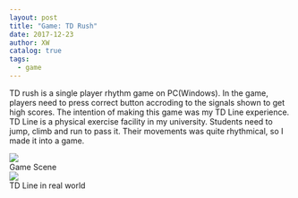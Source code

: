 ```yaml
---
layout: post
title: "Game: TD Rush"
date: 2017-12-23
author: XW
catalog: true
tags:
  - game
---
```


TD rush is a single player rhythm game on PC(Windows). In the game, players need to press correct button accroding to the signals shown to get high scores. The intention of making this game was my TD Line experience. TD Line is a physical exercise facility in my university. Students need to jump, climb and run to pass it. Their movements was quite rhythmical, so I made it into a game.

<div class="post-image-wrapper">
  <div>
    <img src="{{site.url}}/img/pictures/TDRush-gameScene.png" class="post-image" />
  </div>
  <div>Game Scene</div>
</div>
<div class="post-image-wrapper">
  <div>
    <img src="{{site.url}}/img/pictures/TDRush-facility.png" class="post-image" />
  </div>
  <div>TD Line in real world</div>
</div>
